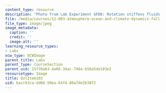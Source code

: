 ```yaml
---
content_type: resource
description: 'Photo from Lab Experiment GFD0: Rotation stiffens fluids.'
file: /media/courses/12-003-atmosphere-ocean-and-climate-dynamics-fall-2008/bacc63cadd6650ea64f480a7de2b38f2_DzlItem103.jpg
file_type: image/jpeg
image_metadata:
  caption: ''
  credit: ''
  image-alt: ''
learning_resource_types:
- Labs
ocw_type: OCWImage
parent_title: Labs
parent_type: CourseSection
parent_uid: 15f39ab3-4a66-34ac-748a-b58a5de103e2
resourcetype: Image
title: DzlItem103
uid: bacc63ca-dd66-50ea-64f4-80a7de2b38f2
---
```

